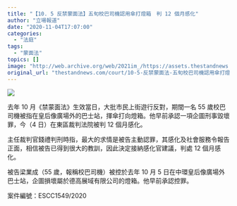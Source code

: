 ```yaml
---
title: "【10. 5 反禁蒙面法】五旬校巴司機認用傘打燈箱　判 12 個月感化"
author: "立場報道"
date: "2020-11-04T17:07:00"
categories:
  - "法庭"
tags:
  - "蒙面法"
topics: []
image: "http://web.archive.org/web/2021im_/https://assets.thestandnews.com/media/photos/20201104-14_D8lMp_ru6u2S8.png"
original_url: "thestandnews.com/court/10-5-反禁蒙面法-五旬校巴司機認用傘打燈箱-判-12-個月感化"
---
```

![](http://web.archive.org/web/2021im_/https://assets.thestandnews.com/media/photos/20201104-14_D8lMp_ru6u2S8.png)

去年 10 月《禁蒙面法》生效當日，大批市民上街遊行反對，期間一名 55 歲校巴司機被指在皇后像廣場外的巴士站，揮傘打向燈箱。他早前承認一項企圖刑事毀壞罪，今（4 日）在東區裁判法院被判 12 個月感化。

主任裁判官錢禮判刑時指，最大的求情是被告主動認罪，其感化及社會服務令報告正面，相信被告已得到很大的教訓，因此決定接納感化官建議，判處 12 個月感化。

被告梁業成（55 歲，報稱校巴司機）被控於去年 10 月 5 日在中環皇后像廣場外巴士站，企圖損壞屬於德高展域有限公司的燈箱。他早前承認控罪。

案件編號：ESCC1549/2020